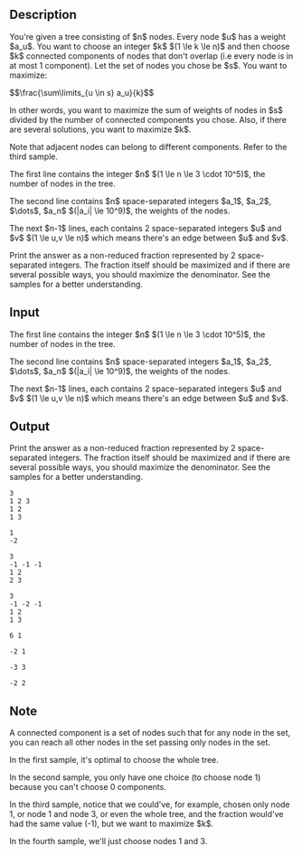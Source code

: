 ## Description

<div><p>You're given a tree consisting of $n$ nodes. Every node $u$ has a weight $a_u$. You want to choose an integer $k$ $(1 \le k \le n)$ and then choose $k$ connected components of nodes that don't overlap (i.e every node is in at most 1 component). Let the set of nodes you chose be $s$. You want to maximize:</p><p>$$\frac{\sum\limits_{u \in s} a_u}{k}$$</p><p>In other words, you want to maximize the sum of weights of nodes in $s$ divided by the number of connected components you chose. Also, if there are several solutions, you want to <span class="tex-font-style-bf">maximize $k$</span>.</p><p>Note that adjacent nodes <span class="tex-font-style-bf">can</span> belong to different components. Refer to the third sample.</p></div><div class="input-specification"><p>The first line contains the integer $n$ $(1 \le n \le 3 \cdot 10^5)$, the number of nodes in the tree.</p><p>The second line contains $n$ space-separated integers $a_1$, $a_2$, $\dots$, $a_n$ $(|a_i| \le 10^9)$, the weights of the nodes.</p><p>The next $n-1$ lines, each contains 2 space-separated integers $u$ and $v$ $(1 \le u,v \le n)$ which means there's an edge between $u$ and $v$.</p></div><div class="output-specification"><p>Print the answer as a <span class="tex-font-style-bf">non-reduced</span> fraction represented by 2 space-separated integers. The fraction itself should be maximized and if there are several possible ways, you should maximize the denominator. See the samples for a better understanding.</p></div>

## Input

<p>The first line contains the integer $n$ $(1 \le n \le 3 \cdot 10^5)$, the number of nodes in the tree.</p><p>The second line contains $n$ space-separated integers $a_1$, $a_2$, $\dots$, $a_n$ $(|a_i| \le 10^9)$, the weights of the nodes.</p><p>The next $n-1$ lines, each contains 2 space-separated integers $u$ and $v$ $(1 \le u,v \le n)$ which means there's an edge between $u$ and $v$.</p>

## Output

<p>Print the answer as a <span class="tex-font-style-bf">non-reduced</span> fraction represented by 2 space-separated integers. The fraction itself should be maximized and if there are several possible ways, you should maximize the denominator. See the samples for a better understanding.</p>





```input1
3
1 2 3
1 2
1 3
```




```input2
1
-2
```




```input3
3
-1 -1 -1
1 2
2 3
```




```input4
3
-1 -2 -1
1 2
1 3
```




```output1
6 1
```




```output2
-2 1
```




```output3
-3 3
```




```output4
-2 2
```



## Note

<p>A connected component is a set of nodes such that for any node in the set, you can reach all other nodes in the set passing only nodes in the set.</p><p>In the first sample, it's optimal to choose the whole tree.</p><p>In the second sample, you only have one choice (to choose node 1) because you can't choose 0 components.</p><p>In the third sample, notice that we could've, for example, chosen only node 1, or node 1 and node 3, or even the whole tree, and the fraction would've had the same value (-1), but we want to maximize $k$. </p><p>In the fourth sample, we'll just choose nodes 1 and 3.</p>
